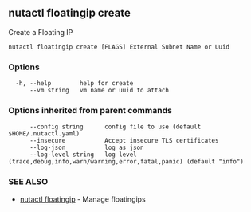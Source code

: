 ## nutactl floatingip create

Create a Floating IP

```
nutactl floatingip create [FLAGS] External Subnet Name or Uuid
```

### Options

```
  -h, --help        help for create
      --vm string   vm name or uuid to attach
```

### Options inherited from parent commands

```
      --config string      config file to use (default $HOME/.nutactl.yaml)
      --insecure           Accept insecure TLS certificates
      --log-json           log as json
      --log-level string   log level (trace,debug,info,warn/warning,error,fatal,panic) (default "info")
```

### SEE ALSO

* [nutactl floatingip](nutactl_floatingip.md)	 - Manage floatingips

